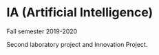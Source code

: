 # IA (Artificial Intelligence)
Fall semester 2019-2020

Second laboratory project and Innovation Project.
